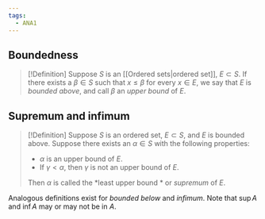```yaml
---
tags:
  - ANA1
---
```

## Boundedness

>[!Definition]
>Suppose $S$ is an [[Ordered sets|ordered set]], $E\subset S$. If there exists a $\beta\in S$ such that $x\leq\beta$ for every $x\in E$, we say that $E$ is *bounded above*, and call $\beta$ an *upper bound* of $E$. 

## Supremum and infimum

>[!Definition]
>Suppose $S$ is an ordered set, $E\subset S$, and $E$ is bounded above. Suppose there exists an $\alpha\in S$ with the following properties:
>- $\alpha$ is an upper bound of $E$.
>- If $\gamma<\alpha$, then $\gamma$ is not an upper bound of $E$.
>
>Then $\alpha$ is called the *least upper bound * or *supremum* of $E$. 

Analogous definitions exist for *bounded below* and *infimum*.
Note that $\sup A$ and $\inf A$ may or may not be in $A$. 